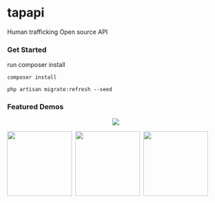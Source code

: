 # tapapi

Human trafficking Open source API

### Get Started ###


run composer install
```
composer install
```
```
php artisan migrate:refresh --seed 
```


### Featured Demos ###
<p align="center">
<img src="http://i.imgur.com/lLLP5Xv.jpg" />

<img src="https://preview.ibb.co/d6zSjk/tap2.jpg" height="150" />&nbsp;
<img src="https://preview.ibb.co/g6mUx5/tap1.jpg" height="150" />&nbsp;
<img src="http://i.imgur.com/UYl3mul.jpg" height="150" />&nbsp;
</p>


